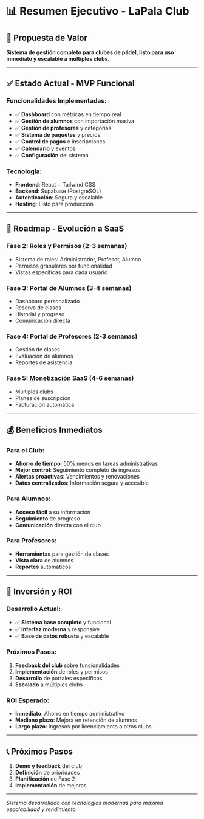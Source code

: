 # 📊 Resumen Ejecutivo - LaPala Club

## 🎯 **Propuesta de Valor**

**Sistema de gestión completo para clubes de pádel, listo para uso inmediato y escalable a múltiples clubs.**

---

## ✅ **Estado Actual - MVP Funcional**

### **Funcionalidades Implementadas:**

- ✅ **Dashboard** con métricas en tiempo real
- ✅ **Gestión de alumnos** con importación masiva
- ✅ **Gestión de profesores** y categorías
- ✅ **Sistema de paquetes** y precios
- ✅ **Control de pagos** e inscripciones
- ✅ **Calendario** y eventos
- ✅ **Configuración** del sistema

### **Tecnología:**

- **Frontend**: React + Tailwind CSS
- **Backend**: Supabase (PostgreSQL)
- **Autenticación**: Segura y escalable
- **Hosting**: Listo para producción

---

## 🚀 **Roadmap - Evolución a SaaS**

### **Fase 2: Roles y Permisos (2-3 semanas)**

- Sistema de roles: Administrador, Profesor, Alumno
- Permisos granulares por funcionalidad
- Vistas específicas para cada usuario

### **Fase 3: Portal de Alumnos (3-4 semanas)**

- Dashboard personalizado
- Reserva de clases
- Historial y progreso
- Comunicación directa

### **Fase 4: Portal de Profesores (2-3 semanas)**

- Gestión de clases
- Evaluación de alumnos
- Reportes de asistencia

### **Fase 5: Monetización SaaS (4-6 semanas)**

- Múltiples clubs
- Planes de suscripción
- Facturación automática

---

## 💰 **Beneficios Inmediatos**

### **Para el Club:**

- **Ahorro de tiempo**: 50% menos en tareas administrativas
- **Mejor control**: Seguimiento completo de ingresos
- **Alertas proactivas**: Vencimientos y renovaciones
- **Datos centralizados**: Información segura y accesible

### **Para Alumnos:**

- **Acceso fácil** a su información
- **Seguimiento** de progreso
- **Comunicación** directa con el club

### **Para Profesores:**

- **Herramientas** para gestión de clases
- **Vista clara** de alumnos
- **Reportes** automáticos

---

## 🎯 **Inversión y ROI**

### **Desarrollo Actual:**

- ✅ **Sistema base completo** y funcional
- ✅ **Interfaz moderna** y responsive
- ✅ **Base de datos robusta** y escalable

### **Próximos Pasos:**

1. **Feedback del club** sobre funcionalidades
2. **Implementación** de roles y permisos
3. **Desarrollo** de portales específicos
4. **Escalado** a múltiples clubs

### **ROI Esperado:**

- **Inmediato**: Ahorro en tiempo administrativo
- **Mediano plazo**: Mejora en retención de alumnos
- **Largo plazo**: Ingresos por licenciamiento a otros clubs

---

## 📞 **Próximos Pasos**

1. **Demo y feedback** del club
2. **Definición** de prioridades
3. **Planificación** de Fase 2
4. **Implementación** de mejoras

---

_Sistema desarrollado con tecnologías modernas para máxima escalabilidad y rendimiento._
